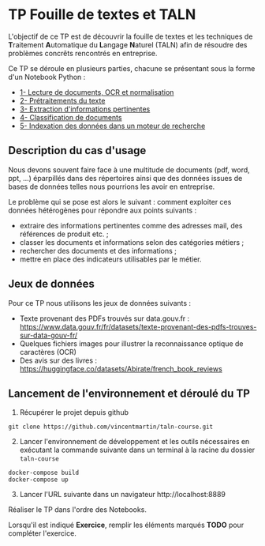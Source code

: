 # TP Fouille de textes et TALN

L'objectif de ce TP est de découvrir la fouille de textes et les techniques de **T**raitement **A**utomatique du **L**angage **N**aturel (TALN) afin de résoudre des problèmes concrêts rencontrés en entreprise.

Ce TP se déroule en plusieurs parties, chacune se présentant sous la forme d'un Notebook Python :

- [1- Lecture de documents, OCR et normalisation](/1-Read%20and%20normalize%20documents.ipynb)
- [2- Prétraitements du texte](/2-Preprocessing.ipynb)
- [3- Extraction d'informations pertinentes](/3-Information%20extraction.ipynb)
- [4- Classification de documents](/4-Document%20classification.ipynb)
- [5- Indexation des données dans un moteur de recherche](/5-Search%20Engine%20and%20Visualization.ipynb)

## Description du cas d'usage

Nous devons souvent faire face à une multitude de documents (pdf, word, ppt, ...) éparpillés dans des répertoires ainsi que des données issues de bases de données telles nous pourrions les avoir en entreprise.

Le problème qui se pose est alors le suivant : comment exploiter ces données hétérogènes pour répondre aux points suivants :

- extraire des informations pertinentes comme des adresses mail, des références de produit etc. ;
- classer les documents et informations selon des catégories métiers ;
- rechercher des documents et des informations ;
- mettre en place des indicateurs utilisables par le métier.

## Jeux de données

Pour ce TP nous utilisons les jeux de données suivants :

- Texte provenant des PDFs trouvés sur data.gouv.fr : https://www.data.gouv.fr/fr/datasets/texte-provenant-des-pdfs-trouves-sur-data-gouv-fr/
- Quelques fichiers images pour illustrer la reconnaissance optique de caractères (OCR)
- Des avis sur des livres : https://huggingface.co/datasets/Abirate/french_book_reviews

## Lancement de l'environnement et déroulé du TP

1. Récupérer le projet depuis github

```
git clone https://github.com/vincentmartin/taln-course.git
```

2. Lancer l'environnement de développement et les outils nécessaires en exécutant la commande suivante dans un terminal à la racine du dossier `taln-course`

```
docker-compose build
docker-compose up
```

3. Lancer l'URL suivante dans un navigateur http://localhost:8889

Réaliser le TP dans l'ordre des Notebooks.

Lorsqu'il est indiqué **Exercice**, remplir les éléments marqués **TODO** pour compléter l'exercice.
